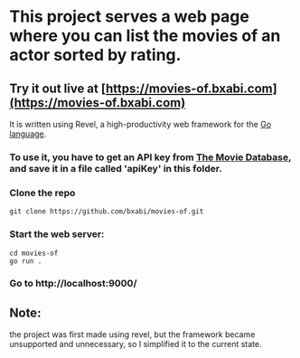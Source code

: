 # This project serves a web page where you can list the movies of an actor sorted by rating.

## Try it out live at [https://movies-of.bxabi.com](https://movies-of.bxabi.com)

It is written using Revel, a high-productivity web framework for the [Go language](http://www.golang.org/).

### To use it, you have to get an API key from [The Movie Database](https://themoviedb.org), and save it in a file called 'apiKey' in this folder.

### Clone the repo

    git clone https://github.com/bxabi/movies-of.git

### Start the web server:

    cd movies-of
    go run .

### Go to http://localhost:9000/

## Note:

the project was first made using revel, but the framework became unsupported and unnecessary, so I simplified it to the current state.

